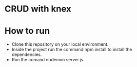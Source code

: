 # CRUD with knex

# How to run

* Clone this repository on your local environment.
* Inside the project run the command npm install to install the dependencies.
* Run the comand nodemon server.js
